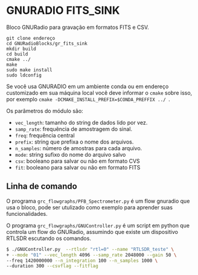 # GNURADIO FITS_SINK

Bloco GNURadio para gravação em formatos FITS e CSV.


```
git clone endereço
cd GNURadioBlocks/gr_fits_sink
mkdir build
cd build
cmake ../
make
sudo make install
sudo ldconfig
```

Se você usa GNURADIO em um ambiente conda ou em endereço customizado em sua máquina local você deve informar o `cmake` sobre isso, por exemplo `cmake -DCMAKE_INSTALL_PREFIX=$CONDA_PREFFIX ../ `.

Os parâmetros do módulo são:

- `vec_length`: tamanho do string de dados lido por vez.
- `samp_rate`: frequência de amostragem do sinal.
- `freq`: frequência central
- `prefix`: string que prefixa o nome dos arquivos.
- `n_samples`: número de amostras para cada arquivo.
- `mode`: string sufixo do nome do arquivo salvo
- `csv`: booleano para salvar ou não em formato CVS
- `fit`: booleano para salvar ou não em formato FITS

## Linha de comando

O programa `grc_flowgraphs/PFB_Spectrometer.py` é um flow gnuradio que usa o bloco, pode ser utulizado como exemplo para aprender suas funcionalidades.

O programa `grc_flowgraphs/GNUController.py` é um script em python que controla um flow do GNURadio, assumindo que existe um dispositivo RTLSDR escutando os comandos.

```bash
$ ./GNUController.py  --rtlsdr "rtl=0" --name "RTLSDR_teste" \
+ --mode "01" --vec_length 4096 --samp_rate 2048000 --gain 50 \
--freq 1420000000 --n_integration 100 --n_samples 1000 \
--duration 300 --csvflag --fitflag
```
